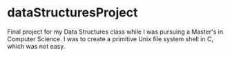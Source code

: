 # dataStructuresProject
Final project for my Data Structures class while I was pursuing a Master's in Computer Science.
I was to create a primitive Unix file system shell in C, which was not easy.
